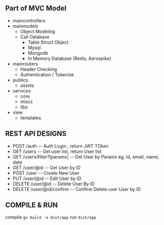 ## Part of MVC Model

- maincontrollers
- mainmodels
    - Object Modeling
    - Call Database
        - Table Struct Object
        - Mysql
        - Mongodb
        - In Memory Database (Redis, Aerospike)
- mainrouters
    - Header Checking
    - Authentication / Tokenize
- publics
    - assets
- services
    - core
    - miscs
    - libs
- view
    -  templates


## REST API DESIGNS

- POST /auth -- Auth Login , return JWT TOken
- GET /users -- Get user list, return User list
- GET /users/filter?[params] -- Get User by Params eg, Id, email, name, date
- GET /user/@id -- Get User by ID
- POST /user -- Create New User
- PUT /user/@id -- Edit User by ID
- DELETE /user/@id -- Delete User By ID
- DELETE /user/@id/confirm -- Confirm Delete user User by ID


## COMPILE & RUN
compile ``` go build -o dist/app ```
run ```dist/app```
